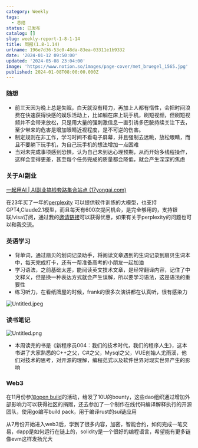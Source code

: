 ```yaml
---
category: Weekly
tags:
  - 总结
status: 已发布
catalog: []
slug: weekly-report-1-8-1-14
title: 周报(1.8-1.14)
urlname: 196e7d36-53c0-48da-83ea-03311e1b9332
date: '2024-01-12 09:50:00'
updated: '2024-05-08 23:04:00'
image: 'https://www.notion.so/images/page-cover/met_bruegel_1565.jpg'
published: 2024-01-08T08:00:00.000Z
---
```


### 随想

- 前三天因为晚上总是失眠，白天就没有精力，再加上人都有惰性，会把时间浪费在快速获得快感的娱乐活动上，比如躺在床上玩手机，刷短视频，但刷短视频并不会带来放松，只是用大量的强刺激信息一直引诱多巴胺持续关注下去，至少带来的危害是增加眼睛近视程度，是不可逆的伤害。
- 制定规则在非工作，学习时间不看电子屏幕，并且强制去远眺，放松眼睛，而且不要躺下玩手机，为自己玩手机的想法增加一点困难
- 当对未完成事项感到恐惧，认为自己未到达心理预期，从而开始多线程操作，这样会变得更差，甚至每个任务完成的质量都会降低，就会产生深深的焦虑

### 关于AI副业


[一起用AI | AI副业搞钱套路集合站点 (17yongai.com)](https://17yongai.com/)


在23年买了一年的[perplexity](https://www.perplexity.ai/) 可以提供软件训练的大模型，也支持GPT4,Claude2.1模型，而且每天有600次提问机会，是完全够用的，支持银联/visa订阅，通过我的[邀请链接](https://perplexity.ai/pro?referral_code=SGJ7X87B)可以获得优惠，如果有关于perplexity的问题也可以和我交流。


### 英语学习

- 背单词，通过扇贝的划词记录助手，将阅读文章遇到的生词记录到扇贝生词本中，每天完成打卡，还有一帮准备高考的小朋友一起加油
- 学习语法，之前基础太差，能阅读英文技术文章，是经常翻译内容，记住了中文释义，但是换一种表达方式就会产生误解，所以要学习语法，这是语法的重要性
- 练习听力，在看纸牌屋的时候，frank的很多次演讲都在认真听，很有感染力

![Untitled.jpeg](https://prod-files-secure.s3.us-west-2.amazonaws.com/5d24fe63-e567-4804-86f9-9fdc62e13082/c33f3733-be40-431e-a494-10399ac86f32/Untitled.jpeg?X-Amz-Algorithm=AWS4-HMAC-SHA256&X-Amz-Content-Sha256=UNSIGNED-PAYLOAD&X-Amz-Credential=ASIAZI2LB4664TWRYPDO%2F20250308%2Fus-west-2%2Fs3%2Faws4_request&X-Amz-Date=20250308T213254Z&X-Amz-Expires=3600&X-Amz-Security-Token=IQoJb3JpZ2luX2VjEB0aCXVzLXdlc3QtMiJHMEUCIQDUgPOpjRwrH1gvvX8k%2Bsu3gykEq%2FDFNRu1p1GOLUGS6gIgN4IRMrQA10bu8tnzuLzzbtyaC1IFMbJaotl1fjZa3iwq%2FwMIZhAAGgw2Mzc0MjMxODM4MDUiDC2VjElGpp6pyz6k3SrcAxcBsSLHcfH%2Bl4gkiAgtufRizEWw8Q7oCQaHIyHB5y9uAxV0p7BPSsQAY6Sc0DRAiE8dOY1A0tpOaSKVjIhOkxQJFbOmRBhw400EhXGhCEPjRTkGDqY3IVSmeabiSxNliyHikekUOkq3nzTG0TEPGubo5zQ4jbxvOcG59eh5frhs0xRVVJxKF4TCVDHolcE3%2F%2FaiwNhDq5u4cVeRNEqcMmFG5C4OBWztmFCvjK1RMUPx2PE4x2W8pKlEtKvA4Qk0o3eNb6QAYN%2FMelNyYKsgrCTudsTuNdDSN2ZBa9fJOeuhu1l4trWUdlCzYgU%2Fw22dl2%2BIuoJDIL9CNA%2B5erOQifIKVBgzd2PuGCBCxFYqXRorh7at41JtrLP%2BoAlBVbAuT5pm15EHVcrd5QJVAWTfP3RJCNKCUU%2B2ZhwkZab1RZbWnNZ9zIJAoByhKF109nNSh8hnUGFG6h4Bjrx12tOEwsoyikHBoj%2F65uNvSfXt27IJwzhMyc2z0JYDrv8TChs1eRv8QOJOW1WEulqezvJiH0tnugLIU8ZUgJo2ChjBubLvgrUegARSIp9KSb3eZgCyq3xRAMwIg4Elg%2F0aLetB4%2FEH0QAF623%2FTN9nTdZuN%2BAcoghMIGOnN4CD7rXCMIPTsr4GOqUBBZLHmJdm%2BGTks5n1s%2BBRSaQlgor9knYpDQ%2B1vE0k%2Ftxh9moWVDiGAmo%2Bk8rMfztUHRAdN1E8hegb8ENZs%2FMv3zcwfEZjruDODZpB0b21TRA2FfUQTEm%2Fn5KvP%2BNoOBmcVvz8WaZOBhY7X7zX8r5u94Rc5%2BjoG%2FRcsaB6%2F75L%2BXSGWxE7JEMOhhjr0qaLxXasa3%2FWoQbLc7cSnMK%2B3AelADPUj8qE&X-Amz-Signature=10be36f54db4d2973eebdb6cbead93479f65ba1e7f80e18b29dc0e95bd56cf0c&X-Amz-SignedHeaders=host&x-id=GetObject)


### 读书笔记


![Untitled.png](https://prod-files-secure.s3.us-west-2.amazonaws.com/5d24fe63-e567-4804-86f9-9fdc62e13082/96aa439a-1c95-4054-aa84-ef4e0c8eb5d1/Untitled.png?X-Amz-Algorithm=AWS4-HMAC-SHA256&X-Amz-Content-Sha256=UNSIGNED-PAYLOAD&X-Amz-Credential=ASIAZI2LB4664TWRYPDO%2F20250308%2Fus-west-2%2Fs3%2Faws4_request&X-Amz-Date=20250308T213254Z&X-Amz-Expires=3600&X-Amz-Security-Token=IQoJb3JpZ2luX2VjEB0aCXVzLXdlc3QtMiJHMEUCIQDUgPOpjRwrH1gvvX8k%2Bsu3gykEq%2FDFNRu1p1GOLUGS6gIgN4IRMrQA10bu8tnzuLzzbtyaC1IFMbJaotl1fjZa3iwq%2FwMIZhAAGgw2Mzc0MjMxODM4MDUiDC2VjElGpp6pyz6k3SrcAxcBsSLHcfH%2Bl4gkiAgtufRizEWw8Q7oCQaHIyHB5y9uAxV0p7BPSsQAY6Sc0DRAiE8dOY1A0tpOaSKVjIhOkxQJFbOmRBhw400EhXGhCEPjRTkGDqY3IVSmeabiSxNliyHikekUOkq3nzTG0TEPGubo5zQ4jbxvOcG59eh5frhs0xRVVJxKF4TCVDHolcE3%2F%2FaiwNhDq5u4cVeRNEqcMmFG5C4OBWztmFCvjK1RMUPx2PE4x2W8pKlEtKvA4Qk0o3eNb6QAYN%2FMelNyYKsgrCTudsTuNdDSN2ZBa9fJOeuhu1l4trWUdlCzYgU%2Fw22dl2%2BIuoJDIL9CNA%2B5erOQifIKVBgzd2PuGCBCxFYqXRorh7at41JtrLP%2BoAlBVbAuT5pm15EHVcrd5QJVAWTfP3RJCNKCUU%2B2ZhwkZab1RZbWnNZ9zIJAoByhKF109nNSh8hnUGFG6h4Bjrx12tOEwsoyikHBoj%2F65uNvSfXt27IJwzhMyc2z0JYDrv8TChs1eRv8QOJOW1WEulqezvJiH0tnugLIU8ZUgJo2ChjBubLvgrUegARSIp9KSb3eZgCyq3xRAMwIg4Elg%2F0aLetB4%2FEH0QAF623%2FTN9nTdZuN%2BAcoghMIGOnN4CD7rXCMIPTsr4GOqUBBZLHmJdm%2BGTks5n1s%2BBRSaQlgor9knYpDQ%2B1vE0k%2Ftxh9moWVDiGAmo%2Bk8rMfztUHRAdN1E8hegb8ENZs%2FMv3zcwfEZjruDODZpB0b21TRA2FfUQTEm%2Fn5KvP%2BNoOBmcVvz8WaZOBhY7X7zX8r5u94Rc5%2BjoG%2FRcsaB6%2F75L%2BXSGWxE7JEMOhhjr0qaLxXasa3%2FWoQbLc7cSnMK%2B3AelADPUj8qE&X-Amz-Signature=475d3aea21df451712e14aa45b97072b3fbaaf7fa024bffa8a620fe3ff422f19&X-Amz-SignedHeaders=host&x-id=GetObject)

- 本周读完的书是《新程序员004：我们的技术时代，我们的程序人生》，这本书讲了大家熟悉的C++之父，C#之父，Mysql之父，VUE创始人尤雨溪，他们对技术的思考，对开源的理解，编程范式以及软件世界对现实世界产生的影响

### Web3


在11月份参加[open build](https://openbuild.xyz/learn/challenges)的活动，给发了10U的bounty，这些dao组织通过增加外部影响力可以获得社区的捐赠，还去参加了一个制作在线代码编译解释执行的开源团队，使用go编写build pack，用于编译rust的sui链应用


从7月份开始进入web3后，学到了很多内容，加密，智能合约，如何完成一笔交易，dapp是如何运行在链上的，solidity是一个很好的编程语言，希望能有更多链像evm这样发扬光大

